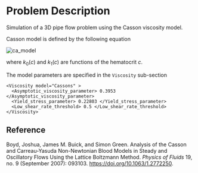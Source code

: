
# **Problem Description**

Simulation of a 3D pipe flow problem using the Casson viscosity model.

Casson model is defined by the following equation

![ca_model](https://latex.codecogs.com/png.image?\inline&space;\dpi{120}\bg{white}\eta&space;=&space;\frac{1}{\dot{\gamma}}\left[&space;k_0(c)&space;&plus;&space;k_1(c)\sqrt{\dot{\gamma}}&space;\right]^2)

where $k_0(c)$ and $k_1(c)$ are functions of the hematocrit $c$.

The model parameters are specified in the `Viscosity` sub-section
```
<Viscosity model="Cassons" >
  <Asymptotic_viscosity_parameter> 0.3953 </Asymptotic_viscosity_parameter> 
  <Yield_stress_parameter> 0.22803 </Yield_stress_parameter> 
  <Low_shear_rate_threshold> 0.5 </Low_shear_rate_threshold> 
</Viscosity>
```


## Reference
Boyd, Joshua, James M. Buick, and Simon Green.  Analysis of the Casson and Carreau-Yasuda Non-Newtonian Blood Models in Steady and Oscillatory Flows Using the Lattice Boltzmann Method.  *Physics of Fluids* 19, no. 9 (September 2007): 093103. https://doi.org/10.1063/1.2772250.
